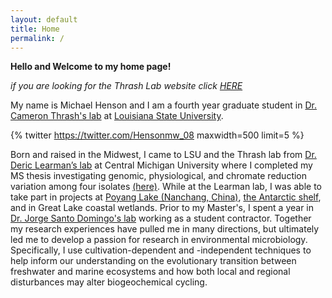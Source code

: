 ```yaml
---
layout: default
title: Home
permalink: /
---
```

**Hello and Welcome to my home page!**

_if you are looking for the Thrash Lab website click [HERE](thethrashlab.com)_

My name is Michael Henson and I am a fourth year graduate student in [Dr. Cameron Thrash's lab](thethrashlab.com) at [Louisiana State University](http://www.lsu.edu/science/biosci/).

{% twitter https://twitter.com/Hensonmw_08 maxwidth=500 limit=5 %}

Born and raised in the Midwest, I came to LSU and the Thrash lab from [Dr. Deric Learman’s lab](http://people.cst.cmich.edu/learm1dr/Home_Page.html) at Central Michigan University where I completed my MS thesis investigating genomic, physiological, and chromate reduction variation among four isolates [(here)](https://dx.doi.org/10.7717/peerj.1395). While at the Learman lab, I was able to take part in projects at [Poyang Lake (Nanchang, China)](https://link.springer.com/article/10.1007/s13213-015-1189-8), [the Antarctic shelf](https://dx.doi.org/10.3389/fmicb.2016.00284), and in Great Lake coastal wetlands. Prior to my Master's, I spent a year in [Dr. Jorge Santo Domingo's lab](https://www.researchgate.net/profile/Jorge_Domingo) working as a student contractor. Together my research experiences have pulled me in many directions, but ultimately led me to develop a passion for research in environmental microbiology. Specifically, I use cultivation-dependent and -independent techniques to help inform our understanding on the evolutionary transition between freshwater and marine ecosystems and how both local and regional disturbances may alter biogeochemical cycling.
